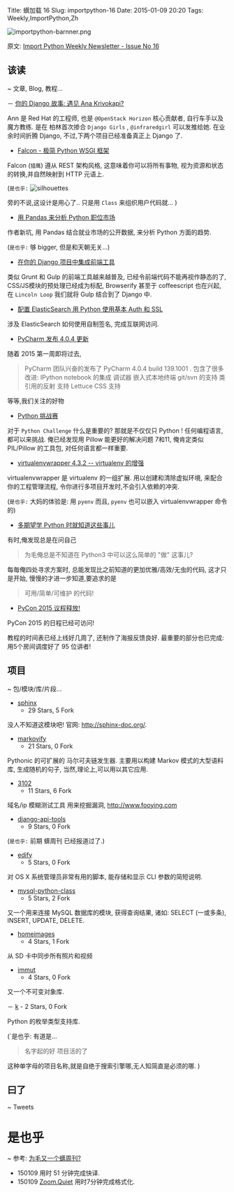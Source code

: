 Title: 蠎加载 16
Slug: importpython-16
Date: 2015-01-09 20:20
Tags: Weekly,ImportPython,Zh 

![importpython-barnner.png](http://zoomq.qiniudn.com/ZQCollection/snap/importpython-barnner.png?imageView2/2/w/420)


原文: [Import Python Weekly Newsletter - Issue No 16](http://importpython.com/newsletter/no/16/)


## 该读
~ 文章, Blog, 教程...

－ [你的 Django 故事: 遇见 Ana Krivokapi?](http://blog.djangogirls.org/post/106894578478)

Ann 是 Red Hat 的工程师,
也是 `@OpenStack Horizon` 核心贡献者,
自行车手以及魔方教练.
是在 柏林首次掺合 `Django Girls` ,
`@infraredgirl` 可以发推给她.
在业余时间折腾 Django,
不过,下两个项目已经准备真正上 Django 了.


- [Falcon - 极简 Python WSGI 框架](http://falconframework.org/)

Falcon (`猎鹰`) 遵从 REST 架构风格,
这意味着你可以将所有事物,
视为资源和状态的转换,并自然映射到 HTTP 元语上.

(`是也乎:`
![silhouettes](file:///Users/zoomq/mnt/%E5%BF%AB%E7%9B%98/zScrapBook/zqPythonic/data/20140105010924/flight-silhouettes.gif)

旁的不说,这设计是用心了..
只是用 `Class` 来组织用户代码就...
)



- [用 Pandas 来分析 Python 职位市场](http://pawelmhm.github.io/python/pandas/2015/01/01/python-job-analytics.html)

作者新坑,
用 Pandas 结合就业市场的公开数据,
来分析 Python 方面的趋势.

(`是也乎:`
够 bigger,
但是和天朝无关...)

- [在你的 Django 项目中集成前端工具](http://feedproxy.google.com/~r/LincolnLoop/~3/xFT-Rzte1NU/)

类似  Grunt 和 Gulp
的前端工具越来越普及,
已经令前端代码不能再视作静态的了,
CSS/JS模块的预处理已经成为标配,
Browserify 甚至于 coffeescript 也在兴起,
在 `Lincoln Loop`
我们就将 Gulp 结合到了 Django 中.

- [配置 ElasticSearch 用 Python 使用基本 Auth 和 SSL ](http://charlesleifer.com/blog/setting-up-elasticsearch-with-basic-auth-and-ssl-for-use-with-python/)

涉及 ElasticSearch 
如何使用自制签名,
完成互联网访问.

- [PyCharm 发布 4.0.4 更新](http://feedproxy.google.com/~r/Pycharm/~3/e73S5go3PNg/)

随着 2015 第一周即将过去,
> PyCharm 团队兴奋的发布了
> PyCharm 4.0.4 build 139.1001 .
> 包含了很多改进:
> IPython notebook 的集成
> 调试器
> 嵌入式本地终端
> git/svn 的支持
> 类引用的反射
> 支持 Lettuce
> CSS 支持

等等,我们关注的好物

- [Python 挑战赛](http://slott-softwarearchitect.blogspot.com/2015/01/the-python-challenge.html)

对于 `Python Challenge` 什么是重要的?
那就是不仅仅只 Python !
任何编程语言,都可以来挑战.
俺已经发现用 Pillow 能更好的解决问题 7和11,
俺肯定类似 PIL/Pillow 的工具包, 对任何语言都一样重要.

- [virtualenvwrapper 4.3.2 -- virtualenv 的增强](http://feeds.doughellmann.com/~r/DougHellmann/~3/XjEQZFVLnHg/virtualenvwrapper-4-3-2-enhancements-to-virtualenv.html)

virtualenvwrapper 是 virtualenv 的一组扩展.
用以创建和清除虚拟环境,
来配合你的工程管理流程,
令你进行多项目开发时,不会引入依赖的冲突.

(`是也乎:`
大妈的体验是: 用 `pyenv`
而且, `pyenv` 也可以嵌入 virtualenvwrapper 命令的)

- [多期望学 Python 时就知道这些事儿](http://bugra.github.io/work/notes/2015-01-03/i-wish-i-knew-these-things-when-i-first-learned-python/)

有时,俺发现总是在问自己

> 为毛俺总是不知道在 Python3 中可以这么简单的 "做" 这事儿?

每毎俺四处寻求方案时,
总能发现比之前知道的更加优雅/高效/无虫的代码,
这才只是开始,
慢慢的才进一步知道,要追求的是

> 可用/简单/可维护 的代码!

- [PyCon 2015 议程释放!](http://pycon.blogspot.com/2015/01/pycon-2015-schedule-announced.html)

PyCon 2015 的日程已经可访问!

教程的时间表已经上线好几周了,
还制作了海报反馈良好.
最重要的部分也已完成:
用5个房间调度好了 95 位讲者!

## 项目
~ 包/模块/库/片段...


- [sphinx](https://github.com/sphinx-doc/sphinx)
    - 29 Stars, 5 Fork

没人不知道这模块吧!
官网: http://sphinx-doc.org/.

- [markovify](https://github.com/jsvine/markovify)
    - 21 Stars, 0 Fork

Pythonic 的可扩展的 马尔可夫链发生器.
主要用以构建 Markov 模式的大型语料库,
生成随机的句子,
当然,理论上,可以用以其它应用.

- [3102](https://github.com/fooying/3102)
    - 11 Stars, 6 Fork

域名/ip 
模糊测试工具
用来挖掘漏洞, http://www.fooying.com

- [django-api-tools](https://github.com/szpytfire/django-api-tools)
    - 9 Stars, 0 Fork

(`是也乎:`
前期 蠎周刊 已经报道过了.)


- [edify](https://github.com/chilcote/edify) 
    - 5 Stars, 0 Fork

对 OS X 系统管理员非常有用的脚本,
能存储和显示 CLI 参数的简短说明.

- [mysql-python-class](https://github.com/nestordeharo/mysql-python-class)
    - 5 Stars, 2 Fork

又一个用来连接 MySQL 数据库的模块,
获得查询结果,
诸如: SELECT (一或多条), INSERT, UPDATE, DELETE.

- [homeimages](https://github.com/rmuslimov/homeimages)
    - 4 Stars, 1 Fork

从 SD 卡中同步所有照片和视频

- [immut](https://github.com/jcomo/immut) 
    - 4 Stars, 0 Fork

又一个不可变对象库.

－ [k](https://github.com/bfontaine/k) 
    - 2 Stars, 0 Fork

Python 的枚举类型支持库.

(`是也乎: 
有道是...

> 名字起的好
> 项目活的了

这种单字母的项目名称,就是自绝于搜索引擎哪,无人知简直是必须的哪.
)

## 曰了
~ Tweets


# 是也乎
~ 参考: [为毛又一个蠎周刊?](importpython-why)


- 150109 用时 51 分钟完成快译.
- 150109 [Zoom.Quiet](http://zoomquiet.io) 用时7分钟完成格式化.
